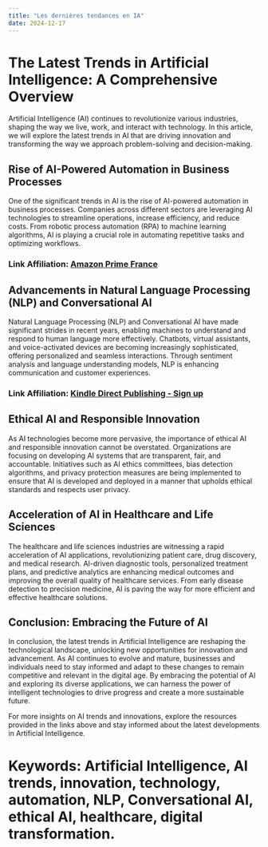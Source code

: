 ```yaml
---
title: "Les dernières tendances en IA"
date: 2024-12-17
---
```


# The Latest Trends in Artificial Intelligence: A Comprehensive Overview

Artificial Intelligence (AI) continues to revolutionize various industries, shaping the way we live, work, and interact with technology. In this article, we will explore the latest trends in AI that are driving innovation and transforming the way we approach problem-solving and decision-making.

## Rise of AI-Powered Automation in Business Processes

One of the significant trends in AI is the rise of AI-powered automation in business processes. Companies across different sectors are leveraging AI technologies to streamline operations, increase efficiency, and reduce costs. From robotic process automation (RPA) to machine learning algorithms, AI is playing a crucial role in automating repetitive tasks and optimizing workflows.

### **Link Affiliation:** [Amazon Prime France](https://www.amazon.fr/amazonprime?_encoding=UTF8&primeCampaignId=prime_assoc_ft&tag=zenzen0d-21France)

## Advancements in Natural Language Processing (NLP) and Conversational AI

Natural Language Processing (NLP) and Conversational AI have made significant strides in recent years, enabling machines to understand and respond to human language more effectively. Chatbots, virtual assistants, and voice-activated devices are becoming increasingly sophisticated, offering personalized and seamless interactions. Through sentiment analysis and language understanding models, NLP is enhancing communication and customer experiences.

### **Link Affiliation:** [Kindle Direct Publishing - Sign up](https://www.amazon.fr/kindle-dbs/hz/signup?tag=zenzen0d-21France)

## Ethical AI and Responsible Innovation

As AI technologies become more pervasive, the importance of ethical AI and responsible innovation cannot be overstated. Organizations are focusing on developing AI systems that are transparent, fair, and accountable. Initiatives such as AI ethics committees, bias detection algorithms, and privacy protection measures are being implemented to ensure that AI is developed and deployed in a manner that upholds ethical standards and respects user privacy.

## Acceleration of AI in Healthcare and Life Sciences

The healthcare and life sciences industries are witnessing a rapid acceleration of AI applications, revolutionizing patient care, drug discovery, and medical research. AI-driven diagnostic tools, personalized treatment plans, and predictive analytics are enhancing medical outcomes and improving the overall quality of healthcare services. From early disease detection to precision medicine, AI is paving the way for more efficient and effective healthcare solutions.

## Conclusion: Embracing the Future of AI

In conclusion, the latest trends in Artificial Intelligence are reshaping the technological landscape, unlocking new opportunities for innovation and advancement. As AI continues to evolve and mature, businesses and individuals need to stay informed and adapt to these changes to remain competitive and relevant in the digital age. By embracing the potential of AI and exploring its diverse applications, we can harness the power of intelligent technologies to drive progress and create a more sustainable future.

For more insights on AI trends and innovations, explore the resources provided in the links above and stay informed about the latest developments in Artificial Intelligence.

# Keywords: Artificial Intelligence, AI trends, innovation, technology, automation, NLP, Conversational AI, ethical AI, healthcare, digital transformation.